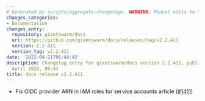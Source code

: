 ```yaml
---
# Generated by scripts/aggregate-changelogs. WARNING: Manual edits to this files will be overwritten.
changes_categories:
- Documentation
changes_entry:
  repository: giantswarm/docs
  url: https://github.com/giantswarm/docs/releases/tag/v2.2.411
  version: 2.2.411
  version_tag: v2.2.411
date: '2022-04-21T06:44:42'
description: Changelog entry for giantswarm/docs version 2.2.411, published on 21
  April 2022, 06:44
title: docs release v2.2.411
---
```


- Fix OIDC provider ARN in IAM roles for service accounts article ([#1411](https://github.com/giantswarm/docs/pull/1411))
